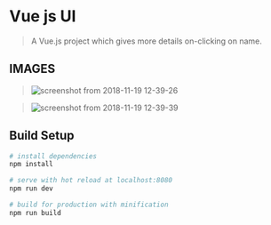 # Vue js UI
> A Vue.js project which gives more details on-clicking on name.
## IMAGES
>![screenshot from 2018-11-19 12-39-26](https://user-images.githubusercontent.com/36411279/48691395-74469680-ebf8-11e8-907c-5c8fb73a7cad.png)

>![screenshot from 2018-11-19 12-39-39](https://user-images.githubusercontent.com/36411279/48691402-7872b400-ebf8-11e8-85c3-75e3503b4365.png)



## Build Setup

``` bash
# install dependencies
npm install

# serve with hot reload at localhost:8080
npm run dev

# build for production with minification
npm run build
```
